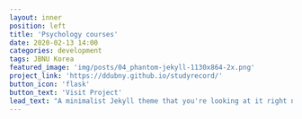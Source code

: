 ```yaml
---
layout: inner
position: left
title: 'Psychology courses'
date: 2020-02-13 14:00
categories: development
tags: JBNU Korea
featured_image: 'img/posts/04_phantom-jekyll-1130x864-2x.png'
project_link: 'https://ddubny.github.io/studyrecord/'
button_icon: 'flask'
button_text: 'Visit Project'
lead_text: "A minimalist Jekyll theme that you're looking at it right now"
---
```

